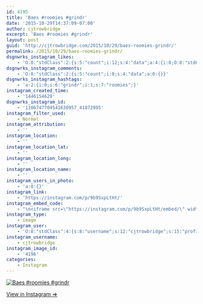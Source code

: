 ```yaml
---
id: 4195
title: 'Baes #roomies #grindr'
date: '2015-10-29T14:37:09-07:00'
author: cjtrowbridge
excerpt: 'Baes #roomies #grindr'
layout: post
guid: 'http://cjtrowbridge.com/2015/10/29/baes-roomies-grindr/'
permalink: /2015/10/29/baes-roomies-grindr/
dsgnwrks_instagram_likes:
    - 'O:8:"stdClass":2:{s:5:"count";i:12;s:4:"data";a:4:{i:0;O:8:"stdClass":4:{s:8:"username";s:12:"pdxwonderboy";s:15:"profile_picture";s:98:"https://scontent.cdninstagram.com/hphotos-xap1/t51.2885-19/924735_489782997869897_1995342228_a.jpg";s:2:"id";s:8:"32060586";s:9:"full_name";s:12:"Ilan Gerould";}i:1;O:8:"stdClass":4:{s:8:"username";s:12:"cjtrowbridge";s:15:"profile_picture";s:109:"https://scontent.cdninstagram.com/hphotos-xaf1/t51.2885-19/s150x150/12081186_1759494767611229_280555941_a.jpg";s:2:"id";s:8:"41872995";s:9:"full_name";s:13:"CJ Trowbridge";}i:2;O:8:"stdClass":4:{s:8:"username";s:10:"icareagain";s:15:"profile_picture";s:109:"https://scontent.cdninstagram.com/hphotos-xaf1/t51.2885-19/s150x150/12142279_1507715996188861_718011188_a.jpg";s:2:"id";s:8:"27123214";s:9:"full_name";s:12:"i care again";}i:3;O:8:"stdClass":4:{s:8:"username";s:9:"aquamatey";s:15:"profile_picture";s:110:"https://scontent.cdninstagram.com/hphotos-xaf1/t51.2885-19/s150x150/11849835_1622027094743769_1401467600_a.jpg";s:2:"id";s:9:"178804699";s:9:"full_name";s:11:"Andrew Mote";}}}'
dsgnwrks_instagram_comments:
    - 'O:8:"stdClass":2:{s:5:"count";i:0;s:4:"data";a:0:{}}'
dsgnwrks_instagram_hashtags:
    - 'a:2:{i:0;s:6:"grindr";i:1;s:7:"roomies";}'
instagram_created_time:
    - '1446154629'
dsgnwrks_instagram_id:
    - '1106747704541630957_41872995'
instagram_filter_used:
    - Normal
instagram_attribution:
    - ''
instagram_location:
    - ''
instagram_location_lat:
    - ''
instagram_location_long:
    - ''
instagram_location_name:
    - ''
instagram_users_in_photo:
    - 'a:0:{}'
instagram_link:
    - 'https://instagram.com/p/9b9SxpLtHt/'
instagram_embed_code:
    - "\n<iframe src=\"https://instagram.com/p/9b9SxpLtHt/embed/\" width=\"612\" height=\"710\" frameborder=\"0\" scrolling=\"no\" allowtransparency=\"true\" class=\"insta-image-embed\"></iframe>\n"
instagram_type:
    - image
instagram_user:
    - 'O:8:"stdClass":4:{s:8:"username";s:12:"cjtrowbridge";s:15:"profile_picture";s:109:"https://scontent.cdninstagram.com/hphotos-xaf1/t51.2885-19/s150x150/12081186_1759494767611229_280555941_a.jpg";s:2:"id";s:8:"41872995";s:9:"full_name";s:13:"CJ Trowbridge";}'
instagram_username:
    - cjtrowbridge
instagram_image_id:
    - '4196'
categories:
    - Instagram
---
```


[![Baes #roomies #grindr](http://blog.cjtrowbridge.com/wp-content/uploads/2015/10/1446154629.jpg)](https://instagram.com/p/9b9SxpLtHt/)

[View in Instagram ⇒](https://instagram.com/p/9b9SxpLtHt/)